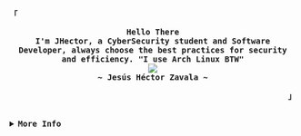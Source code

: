 <!-- JHector GitHub Profile -->
<div align="justify">

<!-- Profile -->
<p align="left"><strong><samp>「</samp></strong></p>
  <p align="center">
    <samp>
            <b>
                Hello There
                <br>
                I'm JHector, a CyberSecurity student and Software Developer, always choose the best practices for
                security and
                efficiency. 
            </b>
            <b>
              "I use Arch Linux BTW"
            </b>
      <br>
        <image src="https://readme-typing-svg.herokuapp.com?font=Fira+Code&pause=1000&color=6BB627&width=435&lines=I+code+efficiency%2C+Secure+and+Solid">
      <br>
      <b>
        ~ Jesús Héctor Zavala ~
      </b>
    </samp>
  </p>
<p align="right"><strong><samp>」</samp></strong></p>

<br>

<details>
<summary><samp><b>More Info</b></samp></summary>

<h2></h2><br>

<!-- Contact Me -->
<p align=center>
    <samp>
        <i class="fas fa-envelope"></i>
        You can write me at [<a href="mailto:jhector.dev@gmail.com">e-mail</a>]
    </samp>&nbsp&nbsp&nbsp&nbsp&nbsp&nbsp&nbsp&nbsp&nbsp&nbsp&nbsp&nbsp
    <samp>
        <i class="fab fa-linkedin"></i>
        You can see in [<a href="https://www.linkedin.com/in/jes%C3%BAs-h%C3%A9ctor-zavala-inzunza-670530259/">LinkedIn</a>]
    </samp>
</p>

<h2></h2><br>

<link rel="stylesheet" href="https://cdnjs.cloudflare.com/ajax/libs/font-awesome/5.15.3/css/all.min.css">

<div align=center>
    <i class="fab fa-python logo"></i>
    <i class="fab fa-js logo"></i>
    <i class="fab fa-react logo"></i>
    <i class="fab fa-angular logo"></i>
    <i class="fab fa-docker logo"></i>
    <i class="fas fa-bug logo"></i>
    <i class="fab fa-java logo"></i>
    <i class="fab fa-node logo"></i>
    <i class="fab fa-git-alt logo"></i>
    <i class="fab fa-linux logo"></i>
</div>

</details>
</div>
